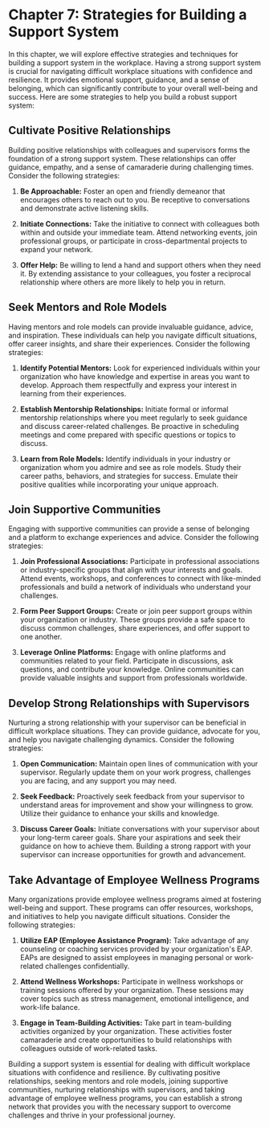 Chapter 7: Strategies for Building a Support System
===================================================

In this chapter, we will explore effective strategies and techniques for building a support system in the workplace. Having a strong support system is crucial for navigating difficult workplace situations with confidence and resilience. It provides emotional support, guidance, and a sense of belonging, which can significantly contribute to your overall well-being and success. Here are some strategies to help you build a robust support system:

Cultivate Positive Relationships
--------------------------------

Building positive relationships with colleagues and supervisors forms the foundation of a strong support system. These relationships can offer guidance, empathy, and a sense of camaraderie during challenging times. Consider the following strategies:

1. **Be Approachable:** Foster an open and friendly demeanor that encourages others to reach out to you. Be receptive to conversations and demonstrate active listening skills.

2. **Initiate Connections:** Take the initiative to connect with colleagues both within and outside your immediate team. Attend networking events, join professional groups, or participate in cross-departmental projects to expand your network.

3. **Offer Help:** Be willing to lend a hand and support others when they need it. By extending assistance to your colleagues, you foster a reciprocal relationship where others are more likely to help you in return.

Seek Mentors and Role Models
----------------------------

Having mentors and role models can provide invaluable guidance, advice, and inspiration. These individuals can help you navigate difficult situations, offer career insights, and share their experiences. Consider the following strategies:

1. **Identify Potential Mentors:** Look for experienced individuals within your organization who have knowledge and expertise in areas you want to develop. Approach them respectfully and express your interest in learning from their experiences.

2. **Establish Mentorship Relationships:** Initiate formal or informal mentorship relationships where you meet regularly to seek guidance and discuss career-related challenges. Be proactive in scheduling meetings and come prepared with specific questions or topics to discuss.

3. **Learn from Role Models:** Identify individuals in your industry or organization whom you admire and see as role models. Study their career paths, behaviors, and strategies for success. Emulate their positive qualities while incorporating your unique approach.

Join Supportive Communities
---------------------------

Engaging with supportive communities can provide a sense of belonging and a platform to exchange experiences and advice. Consider the following strategies:

1. **Join Professional Associations:** Participate in professional associations or industry-specific groups that align with your interests and goals. Attend events, workshops, and conferences to connect with like-minded professionals and build a network of individuals who understand your challenges.

2. **Form Peer Support Groups:** Create or join peer support groups within your organization or industry. These groups provide a safe space to discuss common challenges, share experiences, and offer support to one another.

3. **Leverage Online Platforms:** Engage with online platforms and communities related to your field. Participate in discussions, ask questions, and contribute your knowledge. Online communities can provide valuable insights and support from professionals worldwide.

Develop Strong Relationships with Supervisors
---------------------------------------------

Nurturing a strong relationship with your supervisor can be beneficial in difficult workplace situations. They can provide guidance, advocate for you, and help you navigate challenging dynamics. Consider the following strategies:

1. **Open Communication:** Maintain open lines of communication with your supervisor. Regularly update them on your work progress, challenges you are facing, and any support you may need.

2. **Seek Feedback:** Proactively seek feedback from your supervisor to understand areas for improvement and show your willingness to grow. Utilize their guidance to enhance your skills and knowledge.

3. **Discuss Career Goals:** Initiate conversations with your supervisor about your long-term career goals. Share your aspirations and seek their guidance on how to achieve them. Building a strong rapport with your supervisor can increase opportunities for growth and advancement.

Take Advantage of Employee Wellness Programs
--------------------------------------------

Many organizations provide employee wellness programs aimed at fostering well-being and support. These programs can offer resources, workshops, and initiatives to help you navigate difficult situations. Consider the following strategies:

1. **Utilize EAP (Employee Assistance Program):** Take advantage of any counseling or coaching services provided by your organization's EAP. EAPs are designed to assist employees in managing personal or work-related challenges confidentially.

2. **Attend Wellness Workshops:** Participate in wellness workshops or training sessions offered by your organization. These sessions may cover topics such as stress management, emotional intelligence, and work-life balance.

3. **Engage in Team-Building Activities:** Take part in team-building activities organized by your organization. These activities foster camaraderie and create opportunities to build relationships with colleagues outside of work-related tasks.

Building a support system is essential for dealing with difficult workplace situations with confidence and resilience. By cultivating positive relationships, seeking mentors and role models, joining supportive communities, nurturing relationships with supervisors, and taking advantage of employee wellness programs, you can establish a strong network that provides you with the necessary support to overcome challenges and thrive in your professional journey.
